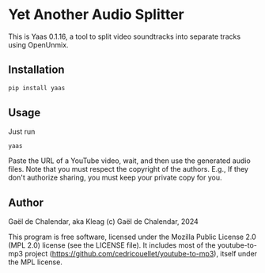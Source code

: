 # Yet Another Audio Splitter

This is Yaas 0.1.16, a tool to split video soundtracks into separate tracks
using OpenUnmix.

## Installation

```bash
pip install yaas
```

## Usage

Just run

```
yaas
```

Paste the URL of a YouTube video, wait, and then use the generated audio files.
Note that you must respect the copyright of the authors. E.g., If they don't
authorize sharing, you must keep your private copy for you.

## Author

Gaël de Chalendar, aka Kleag
(c) Gaël de Chalendar, 2024

This program is free software, licensed under the Mozilla Public License 2.0
(MPL 2.0) license (see the LICENSE file). It includes most of the
youtube-to-mp3 project (https://github.com/cedricouellet/youtube-to-mp3),
itself under the MPL license.
